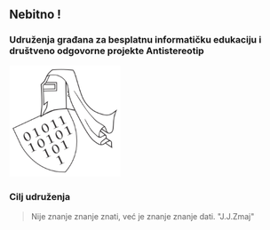 ## Nebitno !

### Udruženja građana za besplatnu informatičku edukaciju i društveno odgovorne projekte Antistereotip

<p>
  <img src="https://github.com/antistereotip/antistereotip.github.io/blob/master/data/pics/antistereotiplogo.png" width="200"/>
</p>

### Cilj udruženja

> Nije znanje znanje znati, već je znanje znanje dati. "J.J.Zmaj"

